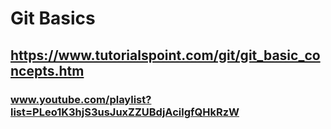 # Git Basics
## https://www.tutorialspoint.com/git/git_basic_concepts.htm
### www.youtube.com/playlist?list=PLeo1K3hjS3usJuxZZUBdjAcilgfQHkRzW
